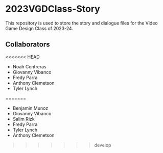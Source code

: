 # 2023VGDClass-Story
This repository is used to store the story and dialogue files for the Video Game Design Class of 2023-24.

## Collaborators
<<<<<<< HEAD
- Noah Contreras
- Giovanny Vibanco
- Fredy Parra
- Anthony Clemetson
- Tyler Lynch

=======
- Benjamin Munoz
- Giovanny Vibanco
- Salim Rizk
- Fredy Parra
- Tyler Lynch
- Anthony Clemetson
>>>>>>> develop
